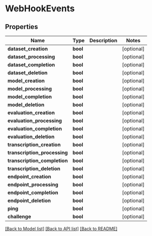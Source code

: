 # WebHookEvents

## Properties
Name | Type | Description | Notes
------------ | ------------- | ------------- | -------------
**dataset_creation** | **bool** |  | [optional] 
**dataset_processing** | **bool** |  | [optional] 
**dataset_completion** | **bool** |  | [optional] 
**dataset_deletion** | **bool** |  | [optional] 
**model_creation** | **bool** |  | [optional] 
**model_processing** | **bool** |  | [optional] 
**model_completion** | **bool** |  | [optional] 
**model_deletion** | **bool** |  | [optional] 
**evaluation_creation** | **bool** |  | [optional] 
**evaluation_processing** | **bool** |  | [optional] 
**evaluation_completion** | **bool** |  | [optional] 
**evaluation_deletion** | **bool** |  | [optional] 
**transcription_creation** | **bool** |  | [optional] 
**transcription_processing** | **bool** |  | [optional] 
**transcription_completion** | **bool** |  | [optional] 
**transcription_deletion** | **bool** |  | [optional] 
**endpoint_creation** | **bool** |  | [optional] 
**endpoint_processing** | **bool** |  | [optional] 
**endpoint_completion** | **bool** |  | [optional] 
**endpoint_deletion** | **bool** |  | [optional] 
**ping** | **bool** |  | [optional] 
**challenge** | **bool** |  | [optional] 

[[Back to Model list]](../README.md#documentation-for-models) [[Back to API list]](../README.md#documentation-for-api-endpoints) [[Back to README]](../README.md)


